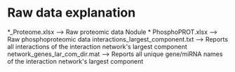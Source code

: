 # Raw data explanation
*_Proteome.xlsx --> Raw proteomic data
Nodule * PhosphoPROT.xlsx --> Raw phosphoproteomic data
interactions_largest_component.txt --> Reports all interactions of the interaction network's largest component
network_genes_lar_com_dir.mat --> Reports all unique gene/miRNA names of the interaction network's largest component
